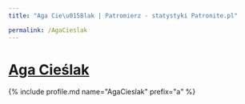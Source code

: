 ```yaml
---
title: "Aga Cie\u015Blak | Patromierz - statystyki Patronite.pl"

permalink: /AgaCieslak
---
```


# [Aga Cieślak](https://patronite.pl/AgaCieslak)

{% include profile.md name="AgaCieslak" prefix="a" %}
